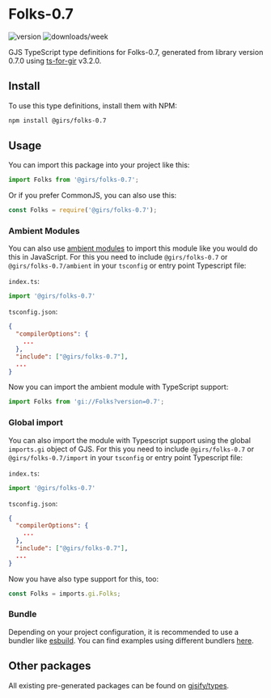
# Folks-0.7

![version](https://img.shields.io/npm/v/@girs/folks-0.7)
![downloads/week](https://img.shields.io/npm/dw/@girs/folks-0.7)


GJS TypeScript type definitions for Folks-0.7, generated from library version 0.7.0 using [ts-for-gir](https://github.com/gjsify/ts-for-gir) v3.2.0.


## Install

To use this type definitions, install them with NPM:
```bash
npm install @girs/folks-0.7
```

## Usage

You can import this package into your project like this:
```ts
import Folks from '@girs/folks-0.7';
```

Or if you prefer CommonJS, you can also use this:
```ts
const Folks = require('@girs/folks-0.7');
```

### Ambient Modules

You can also use [ambient modules](https://github.com/gjsify/ts-for-gir/tree/main/packages/cli#ambient-modules) to import this module like you would do this in JavaScript.
For this you need to include `@girs/folks-0.7` or `@girs/folks-0.7/ambient` in your `tsconfig` or entry point Typescript file:

`index.ts`:
```ts
import '@girs/folks-0.7'
```

`tsconfig.json`:
```json
{
  "compilerOptions": {
    ...
  },
  "include": ["@girs/folks-0.7"],
  ...
}
```

Now you can import the ambient module with TypeScript support: 

```ts
import Folks from 'gi://Folks?version=0.7';
```

### Global import

You can also import the module with Typescript support using the global `imports.gi` object of GJS.
For this you need to include `@girs/folks-0.7` or `@girs/folks-0.7/import` in your `tsconfig` or entry point Typescript file:

`index.ts`:
```ts
import '@girs/folks-0.7'
```

`tsconfig.json`:
```json
{
  "compilerOptions": {
    ...
  },
  "include": ["@girs/folks-0.7"],
  ...
}
```

Now you have also type support for this, too:

```ts
const Folks = imports.gi.Folks;
```

### Bundle

Depending on your project configuration, it is recommended to use a bundler like [esbuild](https://esbuild.github.io/). You can find examples using different bundlers [here](https://github.com/gjsify/ts-for-gir/tree/main/examples).

## Other packages

All existing pre-generated packages can be found on [gjsify/types](https://github.com/gjsify/types).

